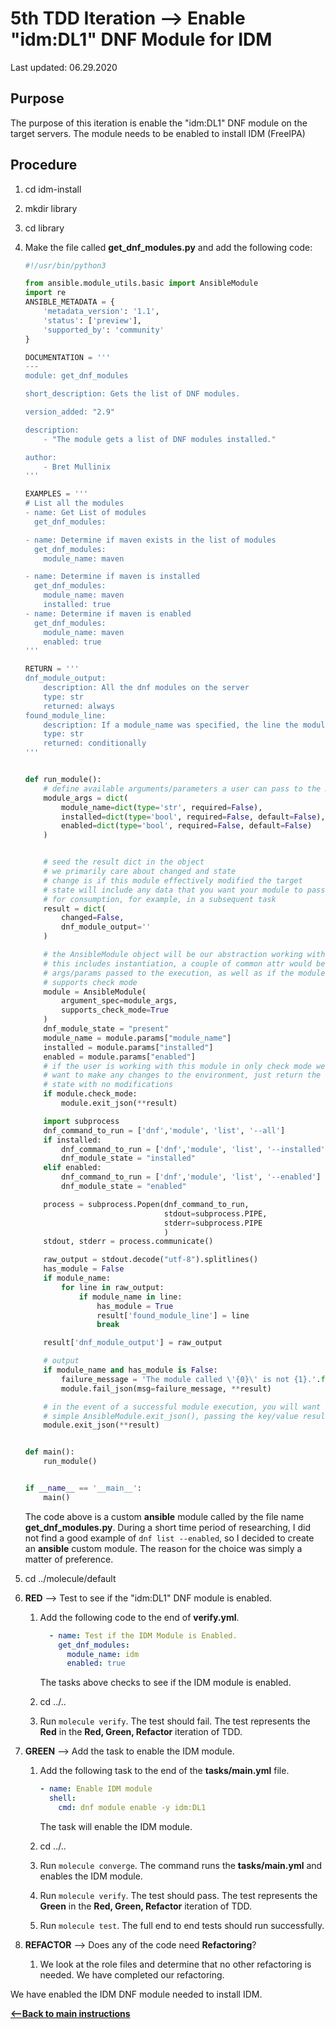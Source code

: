 # 5th TDD Iteration --> Enable "idm:DL1" DNF Module for IDM

Last updated: 06.29.2020

## Purpose

The purpose of this iteration is enable the "idm:DL1" DNF module on the target servers.
The module needs to be enabled to install IDM (FreeIPA)

## Procedure
1. cd idm-install
1. mkdir library
1. cd library
1. Make the file called **get_dnf_modules.py** and add the following code:

    ```python
    #!/usr/bin/python3
    
    from ansible.module_utils.basic import AnsibleModule
    import re
    ANSIBLE_METADATA = {
        'metadata_version': '1.1',
        'status': ['preview'],
        'supported_by': 'community'
    }
    
    DOCUMENTATION = '''
    ---
    module: get_dnf_modules
    
    short_description: Gets the list of DNF modules.
    
    version_added: "2.9"
    
    description:
        - "The module gets a list of DNF modules installed."
    
    author:
        - Bret Mullinix
    '''
    
    EXAMPLES = '''
    # List all the modules
    - name: Get List of modules
      get_dnf_modules:
    
    - name: Determine if maven exists in the list of modules
      get_dnf_modules:
        module_name: maven
    
    - name: Determine if maven is installed
      get_dnf_modules:
        module_name: maven
        installed: true
    - name: Determine if maven is enabled
      get_dnf_modules:
        module_name: maven
        enabled: true
    '''
    
    RETURN = '''
    dnf_module_output:
        description: All the dnf modules on the server
        type: str
        returned: always
    found_module_line:
        description: If a module_name was specified, the line the module_name was found in
        type: str
        returned: conditionally
    '''
    
    
    def run_module():
        # define available arguments/parameters a user can pass to the module
        module_args = dict(
            module_name=dict(type='str', required=False),
            installed=dict(type='bool', required=False, default=False),
            enabled=dict(type='bool', required=False, default=False)
        )
    
    
        # seed the result dict in the object
        # we primarily care about changed and state
        # change is if this module effectively modified the target
        # state will include any data that you want your module to pass back
        # for consumption, for example, in a subsequent task
        result = dict(
            changed=False,
            dnf_module_output=''
        )
    
        # the AnsibleModule object will be our abstraction working with Ansible
        # this includes instantiation, a couple of common attr would be the
        # args/params passed to the execution, as well as if the module
        # supports check mode
        module = AnsibleModule(
            argument_spec=module_args,
            supports_check_mode=True
        )
        dnf_module_state = "present"
        module_name = module.params["module_name"]
        installed = module.params["installed"]
        enabled = module.params["enabled"]
        # if the user is working with this module in only check mode we do not
        # want to make any changes to the environment, just return the current
        # state with no modifications
        if module.check_mode:
            module.exit_json(**result)
    
        import subprocess
        dnf_command_to_run = ['dnf','module', 'list', '--all']
        if installed:
            dnf_command_to_run = ['dnf','module', 'list', '--installed']
            dnf_module_state = "installed"
        elif enabled:
            dnf_command_to_run = ['dnf','module', 'list', '--enabled']
            dnf_module_state = "enabled"
    
        process = subprocess.Popen(dnf_command_to_run,
                                   stdout=subprocess.PIPE,
                                   stderr=subprocess.PIPE
                                   )
        stdout, stderr = process.communicate()
    
        raw_output = stdout.decode("utf-8").splitlines()
        has_module = False
        if module_name:
            for line in raw_output:
                if module_name in line:
                    has_module = True
                    result['found_module_line'] = line
                    break
    
        result['dnf_module_output'] = raw_output
    
        # output
        if module_name and has_module is False:
            failure_message = 'The module called \'{0}\' is not {1}.'.format(module_name, dnf_module_state)
            module.fail_json(msg=failure_message, **result)
    
        # in the event of a successful module execution, you will want to
        # simple AnsibleModule.exit_json(), passing the key/value results
        module.exit_json(**result)
    
    
    def main():
        run_module()
    
    
    if __name__ == '__main__':
        main()

    ```
    The code above is a custom **ansible** module called by the file name **get_dnf_modules.py**.
    During a short time period of researching, I did not find a good example of
    `dnf list --enabled`, so I decided to create an **ansible** custom module. The
    reason for the choice was simply a matter of preference.
    
    
1. cd ../molecule/default
1. **RED** --> Test to see if the "idm:DL1" DNF module is enabled.
    
    1. Add the following code to the end of **verify.yml**.
        
        ```yaml
          - name: Test if the IDM Module is Enabled.
            get_dnf_modules:
              module_name: idm
              enabled: true
        ```
           
        The tasks above checks to see if the IDM module is enabled.
        
    1. cd ../..
    1. Run `molecule verify`.  The test should fail.  The test represents
       the **Red** in the **Red, Green, Refactor** iteration of TDD.

1. **GREEN** --> Add the task to enable the IDM module.
     
    1. Add the following task to the end of the **tasks/main.yml** file.
    
        ```yaml      
        - name: Enable IDM module
          shell:
            cmd: dnf module enable -y idm:DL1
       ```
       
         The task will enable the IDM module.
   
    1. cd ../..
    
    1. Run `molecule converge`.  The command runs the **tasks/main.yml**
    and enables the IDM module.
    
    1. Run `molecule verify`. The test should pass.  The test represents
    the **Green** in the **Red, Green, Refactor** iteration of TDD.
    
    1. Run `molecule test`.  The full end to end tests should run successfully.

1. **REFACTOR** --> Does any of the code need **Refactoring**?

    1. We look at the role files and determine that no other refactoring is needed.
    We have completed our refactoring.
 
We have enabled the IDM DNF module needed to install IDM.

[**<--Back to main instructions**](../readme.md#5thTDD)